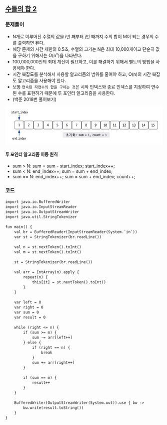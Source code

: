 ## [수들의 합 2](https://www.acmicpc.net/problem/2003)

### 문제풀이
* N개로 이루어진 수열의 값을 i번 째부터 j번 째까지 수의 합이 M이 되는 경우의 수를 출력하면 된다.
* 해당 문제의 시간 제한의 0.5초, 수열의 크기는 N은 최대 10,000개이고 단순히 값을 구하기 위해서는 O(n²)을 나타낸다.
* 100,000,000번의 최대 계산이 필요하고, 이를 해결하기 위해서 별도의 방법을 사용해야 한다.
* 시간 복잡도를 분석해서 사용할 알고리즘의 범위를 줄여야 하고, O(n)의 시간 복잡도 알고리즘을 사용해야 한다.
* 보통 `연속된 자연수의 합을 구하는 것`은 시작 인덱스와 종료 인덱스를 지정하여 연수된 수를 표현하기 때문에 투 포인터 알고리즘을 사용한다.
* (백준 2018번 풀어보기)

![img.png](img.png)
#### 투 포인터 알고리즘 이동 원칙
* sum > N: sum = sum - start_index; start_index++;
* sum < N: end_index++; sum = sum + end_index;
* sum == N: end_index++; sum = sum + end_index; count++;

### 코드
```
import java.io.BufferedWriter
import java.io.InputStreamReader
import java.io.OutputStreamWriter
import java.util.StringTokenizer

fun main() {
    val br = BufferedReader(InputStreamReader(System.`in`))
    var st = StringTokenizer(br.readLine())

    val n = st.nextToken().toInt()
    val m = st.nextToken().toInt()

    st = StringTokenizer(br.readLine())

    val arr = IntArray(n).apply {
        repeat(n) {
            this[it] = st.nextToken().toInt()
        }
    }

    var left = 0
    var right = 0
    var sum = 0
    var result = 0

    while (right <= n) {
        if (sum >= m) {
            sum -= arr[left++]
        } else {
            if (right == n) {
                break
            }
            sum += arr[right++]
        }

        if (sum == m) {
            result++
        }
    }

    BufferedWriter(OutputStreamWriter(System.out)).use { bw ->
        bw.write(result.toString())
    }
}
```
